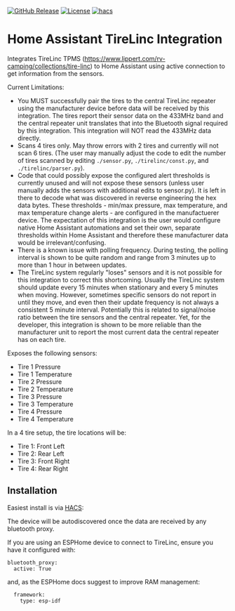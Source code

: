 [![GitHub Release](https://img.shields.io/github/release/k3vmcd/ha-tirelinc.svg?style=flat-square)](https://github.com/k3vmcd/ha-tirelinc/releases)
[![License](https://img.shields.io/github/license/k3vmcd/ha-tirelinc.svg?style=flat-square)](LICENSE)
[![hacs](https://img.shields.io/badge/HACS-default-orange.svg?style=flat-square)](https://hacs.xyz)


# Home Assistant TireLinc Integration
Integrates TireLinc TPMS (https://www.lippert.com/rv-camping/collections/tire-linc) to Home Assistant using active connection to get information from the sensors.

Current Limitations:
 - You MUST successfully pair the tires to the central TireLinc repeater using the manufacturer device before data will be received by this integration. The tires report their sensor data on the 433MHz band and the central repeater unit translates that into the Bluetooth signal required by this integration. This integration will NOT read the 433MHz data directly.
 - Scans 4 tires only. May throw errors with 2 tires and currently will not scan 6 tires. (The user may manually adjust the code to edit the number of tires scanned by editing `./sensor.py`, `./tirelinc/const.py`, and `./tirelinc/parser.py`).
 - Code that could possibly expose the configured alert thresholds is currently unused and will not expose these sensors (unless user manually adds the sensors with additional edits to sensor.py). It is left in there to decode what was discovered in reverse engineering the hex data bytes. These thresholds - min/max pressure, max temperature, and max temperature change alerts - are configured in the manufactuerer device. The expectation of this integration is the user would configure native Home Assistant automations and set their own, separate thresholds within Home Assistant and therefore these manufacturer data would be irrelevant/confusing.
 - There is a known issue with polling frequency. During testing, the polling interval is shown to be quite random and range from 3 minutes up to more than 1 hour in between updates.
 - The TireLinc system regularly "loses" sensors and it is not possible for this integration to correct this shortcoming. Usually the TireLinc system should update every 15 minutes when stationary and every 5 minutes when moving. However, sometimes specific sensors do not report in until they move, and even then their update frequency is not always a consistent 5 minute interval. Potentially this is related to signal/noise ratio between the tire sensors and the central repeater. Yet, for the developer, this integration is shown to be more reliable than the manufacturer unit to report the most current data the central repeater has on each tire.
 

Exposes the following sensors:
 - Tire 1 Pressure
 - Tire 1 Temperature
 - Tire 2 Pressure
 - Tire 2 Temperature
 - Tire 3 Pressure
 - Tire 3 Temperature
 - Tire 4 Pressure
 - Tire 4 Temperature

In a 4 tire setup, the tire locations will be:
 - Tire 1: Front Left
 - Tire 2: Rear Left
 - Tire 3: Front Right
 - Tire 4: Rear Right

## Installation

Easiest install is via [HACS](https://hacs.xyz/):

<!-- [![Open your Home Assistant instance and open a repository inside the Home Assistant Community Store.](https://my.home-assistant.io/badges/hacs_repository.svg)](https://my.home-assistant.io/redirect/hacs_repository/?owner=k3vmcd&repository=tirelinc&category=integration)

`HACS -> Explore & Add Repositories -> TireLinc` -->

The device will be autodiscovered once the data are received by any bluetooth proxy.

If you are using an ESPHome device to connect to TireLinc, ensure you have it configured with:

```
bluetooth_proxy:
  active: True
```
and, as the ESPHome docs suggest to improve RAM management:
```
  framework:
    type: esp-idf
```
